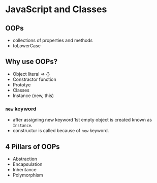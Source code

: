 # JavaScript and Classes


## OOPs
- collections of properties and methods
- toLowerCase

## Why use OOPs?
- Object literal => {}
- Constractor function
- Prototye
- Classes
- Instance (new, this)

### `new` keyword
- after assigning new keyword 1st empty object is created known as `Instance`.
- constructur is called because of `new` keyword.

## 4 Pillars of OOPs
- Abstraction
- Encapsulation
- Inheritance
- Polymorphism